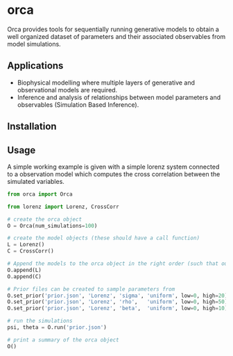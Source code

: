# orca
Orca provides tools for sequentially running generative models to obtain a well organized dataset of parameters and their associated observables from model simulations.

## Applications
* Biophysical modelling where multiple layers of generative and observational models are required.
* Inference and analysis of relationships between model parameters and observables (Simulation Based Inference).

## Installation

## Usage

A simple working example is given with a simple lorenz system connected to a observation model which computes the cross correlation between the simulated variables.

```python
from orca import Orca

from lorenz import Lorenz, CrossCorr

# create the orca object
O = Orca(num_simulations=100)

# create the model objects (these should have a call function)
L = Lorenz()
C = CrossCorr()

# Append the models to the orca object in the right order (such that output of L is the input of C)
O.append(L)
O.append(C)

# Prior files can be created to sample parameters from
O.set_prior('prior.json', 'Lorenz', 'sigma', 'uniform', low=0, high=20)
O.set_prior('prior.json', 'Lorenz', 'rho',   'uniform', low=0, high=50)
O.set_prior('prior.json', 'Lorenz', 'beta',  'uniform', low=0, high=10)

# run the simulations
psi, theta = O.run('prior.json')

# print a summary of the orca object
O()
```